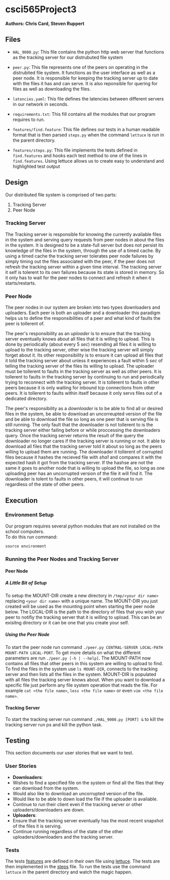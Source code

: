 csci565Project3
===============

**Authors: Chris Card, Steven Ruppert**

## Files
- `HAL_9000.py`: This file contains the python http web server that functions as the tracking server for our distrubuted file system

- `peer.py`: This file represents one of the peers on
operating in the distrubited file system. It functions 
as the user interface as well as a peer node.  It is responsible for keeping the tracking server up to date
with the files it has and can serve. It is also reponsible
for quering for files as well as downloading the files.

- `latencies.yaml`: This file defines the latencies between
different servers in our network in seconds.

- `requirements.txt`: This fill contains all the modules
that our program requires to run.

- `features/find.feature`: This file defines our tests in a human readable format that is then parsed
 `steps.py` when the command `lettuce` is run in the parent directory.

- `features/steps.py`: This file implements the tests defined in `find.features` and hooks each test
 method to one of the lines in `find.features`.  Using lettuce allows us to create easy to understand
 and highlighted test output  

## Design

Our distributed file system is comprised of two parts:

1. Tracking Server
2. Peer Node

### Tracking Server

The Tracking server is responsible for knowing the currently available files in the system and serving query 
requests from peer nodes in about the files in the system.  It is designed to be a state-full server but does
not persist its knowledge of the files in the system, through the use of a timed cache.  By using a timed cache
the tracking server tolerates peer node failures by simply timing out the files associated with the peer, if the
peer does not refresh the tracking server within a given time interval.  The tracking server it self is tolerent
to its own failures because its state is stored in memory.  So it only has to wait for the peer nodes to connect 
and refresh it when it starts/restarts.

### Peer Node

The peer nodes in our system are broken into two types downloaders and uploaders. Each peer is both an uploader 
and a downloader this paradigm helps us to define the responsibilities of a peer and what kind of faults the peer 
is tollerent of.

The peer's responsibility as an *uploader* is to ensure that the tracking server eventually knows
about all files that it is willing to upload.  This is done by periodically (about every 5 *sec*) resending all 
files it is willing to upload to the tracking server, other wise the tracking server will simply forget about 
it. Its other responsibility is to ensure it can upload all files that it told the tracking server about unless 
it experiences a fault within 5 *sec* of telling the tracking server of the files its willing to upload. 
The uploader must be tollerent to faults in the tracking server as well as other peers.  It is tollerent to
faults in the tracking server by continuing to run and periodically trying to reconnect with the tracking server. 
It is tollerent to faults in other peers because it is only waiting for inbound tcp connections from other peers. 
It is tollerent to faults within itself because it only servs files out of a dedicated directory.

The peer's responsibility as a *downloader* is to be able to find all or desired files in the system, be able to 
download an uncorreupted version of the file and be able to download the file so long as one peer that is serving 
file is still running.  The only fault that the downloader is not tollerent to is the tracking server either failing 
before or while proccessing the downloaders query.  Once the tracking server returns the result of the query 
the downloader no longer cares if the tracking server is running or not.  It able to download all files that 
the tracking server told it about so long as the peers willing to upload them are running.  The downloader 
it tollerent of corrupted files because it hashes the recieved file with *sha1* and compares it with the expected 
hash it got from the tracking server.  If the hashse are not the same it goes to another node that is willing to 
upload the file, so long as one uploading peer has an uncorrupted version of the file it will find it.  The 
downloader is tolent to faults in other peers, it will continue to run regardless of the state of other peers. 


## Execution

### Environment Setup
Our program requires several python modules that are not installed on the school computers.  
To do this run command:
```
source environment
```

### Running the Peer Nodes and Tracking Server

#### Peer Node

##### A Little Bit of Setup

To setup the MOUNT-DIR create a new directory in `/tmp/<your dir name>` replacing `<your dir name>` with a unique name.
The MOUNT-DIR you just created will be used as the mounting point when starting the peer node below. The LOCAL-DIR is the
path to the directory of files that you wish your peer to notifiy the tracking server that it is willing to upload.
This can be an exisitng directory or it can be one that you create your self.

##### Using the Peer Node

To start the peer node run command `./peer.py CENTRAL-SERVER LOCAL-PATH MOUNT-PATH LOCAL-PORT`. To get more
details on what the different parameters are run `./peer.py [-h | --help]`. The MOUNT-PATH now contains all files
that other peers in this system are willing to upload to find. To find the files in the system use `ls MOUNT-DIR`, 
connects to the tracking server and then lists all the files in the system. MOUNT-DIR is populated with all files 
the tracking server knows about. When you want to download a specific file just perform any file system operation 
that reads the file. For example `cat <the file name>`, `less <the file name>` or even `vim <the file name>`.


#### Tracking Server

To start the tracking server run command `./HAL_9000.py [PORT] &`
to kill the tracking server run ps and kill the python task.

## Testing

This section documents our user stories that we want to test.

### User Stories

- **Downloaders**:
 - Wishes to find a specified file on the system or find all the files that
  they can download from the system.
 - Would also like to download an uncorrupted version of the file.
 - Would like to be able to down load the file if the uploader is available.
 - Continue to run their client even if the tracking server or other 
   uploaders/downloaders are down.
- **Uploaders**:
 - Ensure that the tracking server eventually has the most recent snapshot of the files it is
  serving.
 - Continue running regardless of the state of the other uploaders/downloaders and the
  tracking server.

### Tests

The tests [features](features/find.feature) are defined in their own file 
using [lettuce](http://lettuce.it/). The tests are then implemented in the [steps](features/steps.py)
file.  To run the tests use the command `lettuce` in the parent directory and watch the magic happen.
